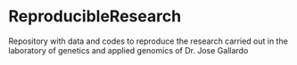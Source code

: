 # ReproducibleResearch
Repository with data and codes to reproduce the research carried out in the laboratory of genetics and applied genomics of Dr. Jose Gallardo
